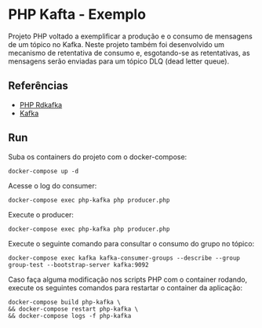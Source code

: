 # PHP Kafta - Exemplo

Projeto PHP voltado a exemplificar a produção e o consumo de mensagens de um tópico no Kafka.
Neste projeto também foi desenvolvido um mecanismo de retentativa de consumo e, esgotando-se as retentativas, as mensagens serão enviadas para um tópico DLQ (dead letter queue).

## Referências

 - [PHP Rdkafka](https://arnaud.le-blanc.net/php-rdkafka-doc/phpdoc/book.rdkafka.html)
 - [Kafka](https://kafka.apache.org/documentation)

## Run

Suba os containers do projeto com o docker-compose:

```
docker-compose up -d
```

Acesse o log do consumer:

```
docker-compose exec php-kafka php producer.php
```

Execute o producer:

```
docker-compose exec php-kafka php producer.php
```

Execute o seguinte comando para consultar o consumo do grupo no tópico:

```
docker-compose exec kafka kafka-consumer-groups --describe --group group-test --bootstrap-server kafka:9092
```

Caso faça alguma modificação nos scripts PHP com o container rodando, execute os seguintes comandos para restartar o container da aplicação:

```
docker-compose build php-kafka \
&& docker-compose restart php-kafka \
&& docker-compose logs -f php-kafka
```